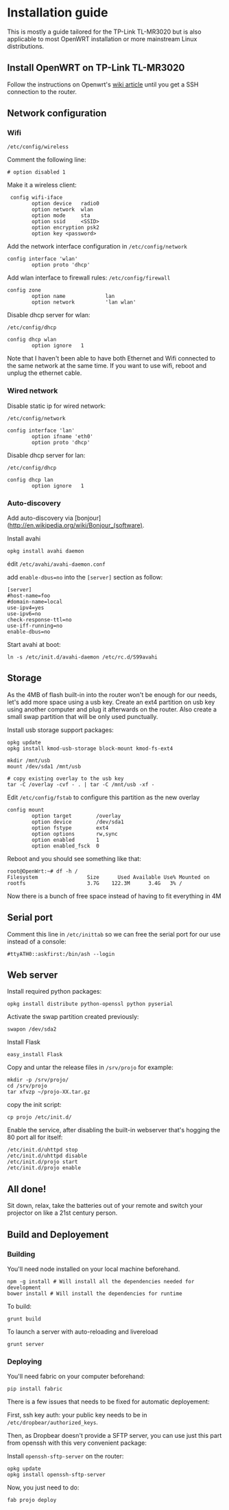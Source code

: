 # Installation guide

This is mostly a guide tailored for the TP-Link TL-MR3020 but is also
applicable to most OpenWRT installation or more mainstream Linux distributions.

## Install OpenWRT on TP-Link TL-MR3020

Follow the instructions on Openwrt's [wiki article](http://wiki.openwrt.org/toh/tp-link/tl-mr3020#installation) until you get a SSH connection to the router.

## Network configuration

### Wifi

`/etc/config/wireless`
 
Comment the following line:

    # option disabled 1               

Make it a wireless client:

     config wifi-iface
            option device   radio0
            option network  wlan
            option mode     sta
            option ssid     <SSID> 
            option encryption psk2
            option key <password>

Add the network interface configuration in `/etc/config/network`

    config interface 'wlan'
            option proto 'dhcp'

Add wlan interface to firewall rules: `/etc/config/firewall`

    config zone
            option name             lan
            option network          'lan wlan'

Disable dhcp server for wlan: 

`/etc/config/dhcp`

    config dhcp wlan
            option ignore   1        

Note that I haven't been able to have both Ethernet and Wifi connected to the
same network at the same time. If you want to use wifi, reboot and unplug the
ethernet cable.

### Wired network


Disable static ip for wired network:

`/etc/config/network`

    config interface 'lan'
            option ifname 'eth0'
            option proto 'dhcp'

Disable dhcp server for lan: 

`/etc/config/dhcp`

    config dhcp lan
            option ignore   1        

### Auto-discovery

Add auto-discovery via [bonjour](http://en.wikipedia.org/wiki/Bonjour_(software).

Install avahi

    opkg install avahi daemon

édit `/etc/avahi/avahi-daemon.conf`

add `enable-dbus=no` into the `[server]` section as follow:

    [server]
    #host-name=foo
    #domain-name=local
    use-ipv4=yes
    use-ipv6=no
    check-response-ttl=no
    use-iff-running=no
    enable-dbus=no

Start avahi at boot: 

    ln -s /etc/init.d/avahi-daemon /etc/rc.d/S99avahi

## Storage
        
As the 4MB of flash built-in into the router won't be enough for our needs,
let's add more space using a usb key.
Create an ext4 partition on usb key using another computer and plug it afterwards
on the router. Also create a small swap partition that will be only used
punctually.

Install usb storage support packages:

    opkg update
    opkg install kmod-usb-storage block-mount kmod-fs-ext4

    mkdir /mnt/usb
    mount /dev/sda1 /mnt/usb

    # copy existing overlay to the usb key
    tar -C /overlay -cvf - . | tar -C /mnt/usb -xf -

Edit `/etc/config/fstab` to configure this partition as the new overlay

    config mount
            option target        /overlay
            option device        /dev/sda1
            option fstype        ext4
            option options       rw,sync
            option enabled       1
            option enabled_fsck  0
        
Reboot and you should see something like that:

    root@OpenWrt:~# df -h /
    Filesystem                Size      Used Available Use% Mounted on
    rootfs                    3.7G    122.3M      3.4G   3% /

Now there is a bunch of free space instead of having to fit everything in 4M

## Serial port

Comment this line in `/etc/inittab` so we can free the serial port for our use instead of a console:

    #ttyATH0::askfirst:/bin/ash --login

## Web server

Install required python packages:

    opkg install distribute python-openssl python pyserial

Activate the swap partition created previously:

    swapon /dev/sda2

Install Flask 

    easy_install Flask

Copy and untar the release files in `/srv/projo` for example:

    mkdir -p /srv/projo/
    cd /srv/projo
    tar xfvzp ~/projo-XX.tar.gz

copy the init script:

    cp projo /etc/init.d/

Enable the service, after disabling the built-in webserver that's hogging the
80 port all for itself:

    /etc/init.d/uhttpd stop
    /etc/init.d/uhttpd disable
    /etc/init.d/projo start
    /etc/init.d/projo enable

## All done!

Sit down, relax, take the batteries out of your remote and switch your
projector on like a 21st century person.

## Build and Deployement

### Building

You'll need node installed on your local machine beforehand.

    npm -g install # Will install all the dependencies needed for development
    bower install # Will install the dependencies for runtime

To build:

    grunt build

To launch a server with auto-reloading and livereload

    grunt server

### Deploying

You'll need fabric on your computer beforehand:

    pip install fabric

There is a few issues that needs to be fixed for automatic deployement:

First, ssh key auth: your public key needs to be in
`/etc/dropbear/authorized_keys`.

Then, as Dropbear doesn't provide a SFTP server, you can use just this part
from openssh with this very convenient package:

Install `openssh-sftp-server` on the router:

    opkg update
    opkg install openssh-sftp-server

Now, you just need to do:

    fab projo deploy

